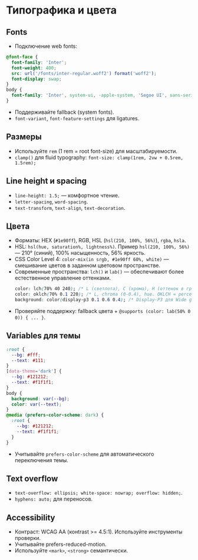# Типографика и цвета

## Fonts
- Подключение web fonts:
```css
@font-face {
  font-family: 'Inter';
  font-weight: 400;
  src: url('/fonts/inter-regular.woff2') format('woff2');
  font-display: swap;
}
body {
  font-family: 'Inter', system-ui, -apple-system, 'Segoe UI', sans-serif;
}
```
- Поддерживайте fallback (system fonts).
- `font-variant`, `font-feature-settings` для ligatures.

## Размеры
- Используйте `rem` (1 rem = root font-size) для масштабируемости.
- `clamp()` для fluid typography: `font-size: clamp(1rem, 2vw + 0.5rem, 1.5rem);`

## Line height и spacing
- `line-height: 1.5;` — комфортное чтение.
- `letter-spacing`, `word-spacing`.
- `text-transform`, `text-align`, `text-decoration`.

## Цвета
- Форматы: HEX (`#1e90ff`), RGB, HSL (`hsl(210, 100%, 56%)`), `rgba`, `hsla`.
- HSL: `hsl(hue, saturation%, lightness%)`. Пример `hsl(210, 100%, 56%)` — 210° (синий), 100% насыщенность, 56% яркость.
- CSS Color Level 4: `color-mix(in srgb, #1e90ff 60%, white)` — смешивание цветов в заданном цветовом пространстве.
- Современные пространства: `lch()` и `lab()` — обеспечивают более естественное управление оттенками.
  ```css
  color: lch(70% 40 240); /* L (светлота), C (хрома), H (оттенок в градусах) */
  color: oklch(70% 0.1 220); /* L, chroma (0-0.4), hue. OKLCH = perceptual */
  background: color(display-p3 0.1 0.6 0.4); /* Display-P3 для Wide gamut */
  ```
- Проверяйте поддержку: fallback цвета + `@supports (color: lab(50% 0 0)) { ... }`.

## Variables для темы
```css
:root {
  --bg: #fff;
  --text: #111;
}
[data-theme='dark'] {
  --bg: #121212;
  --text: #f1f1f1;
}
body {
  background: var(--bg);
  color: var(--text);
}
@media (prefers-color-scheme: dark) {
  :root {
    --bg: #121212;
    --text: #f1f1f1;
  }
}
```
- Учитывайте `prefers-color-scheme` для автоматического переключения темы.

## Text overflow
- `text-overflow: ellipsis; white-space: nowrap; overflow: hidden;`.
- `hyphens: auto;` для переносов.

## Accessibility
- Контраст: WCAG AA (конtrast >= 4.5:1). Используйте инструменты проверки.
- Учитывайте prefers-reduced-motion.
- Используйте `<mark>`, `<strong>` семантически.

